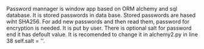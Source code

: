 Password mannager is window app based on ORM alchemy and sql database. It is stored passwords in data base. Stored passwords are hased wiht SHA256.
For add new passwords and then read them, password for encryption is needed. It is put by user. There is optional salt for password end it has defoult value.
It is recomended to change it in alchemy2.py in line 38 self.salt = ''.
